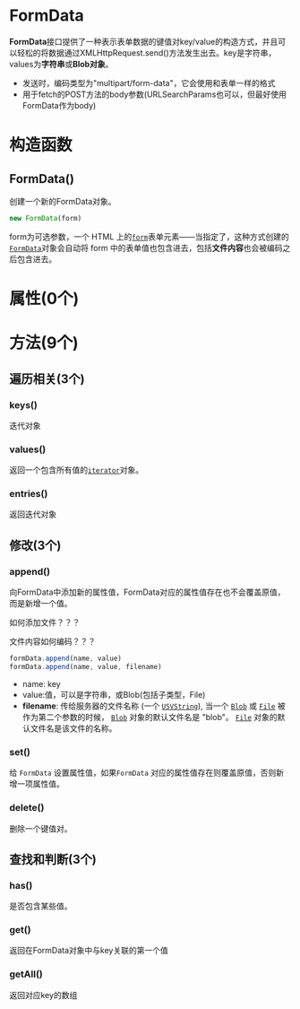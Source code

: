 # FormData

**FormData**接口提供了一种表示表单数据的键值对key/value的构造方式，并且可以轻松的将数据通过XMLHttpRequest.send()方法发生出去。key是字符串，values为**字符串**或**Blob对象**。

- 发送时，编码类型为"multipart/form-data"，它会使用和表单一样的格式
- 用于fetch的POST方法的body参数(URLSearchParams也可以，但最好使用FormData作为body)

# 构造函数

## FormData()

创建一个新的FormData对象。

```js
new FormData(form)
```

form为可选参数，一个 HTML 上的[`form`](https://developer.mozilla.org/zh-CN/docs/Web/HTML/Element/form)表单元素——当指定了，这种方式创建的[`FormData`](https://developer.mozilla.org/zh-CN/docs/Web/API/FormData)对象会自动将 form 中的表单值也包含进去，包括**文件内容**也会被编码之后包含进去。

# 属性(0个)

# 方法(9个)

## 遍历相关(3个)

### keys()

迭代对象

### values()

返回一个包含所有值的[`iterator`](https://developer.mozilla.org/zh-CN/docs/Web/JavaScript/Reference/Iteration_protocols)对象。

### entries()

返回迭代对象

## 修改(3个)

### append()

向FormData中添加新的属性值，FormData对应的属性值存在也不会覆盖原值，而是新增一个值。

如何添加文件？？？

文件内容如何编码？？？

```js
formData.append(name, value)
formData.append(name, value, filename)
```

- name: key
- value:值，可以是字符串，或Blob(包括子类型，File)
- **filename**: 传给服务器的文件名称 (一个 [`USVString`](https://developer.mozilla.org/zh-CN/docs/Web/JavaScript/Reference/Global_Objects/String)), 当一个 [`Blob`](https://developer.mozilla.org/zh-CN/docs/Web/API/Blob) 或 [`File`](https://developer.mozilla.org/zh-CN/docs/Web/API/File) 被作为第二个参数的时候， [`Blob`](https://developer.mozilla.org/zh-CN/docs/Web/API/Blob) 对象的默认文件名是 "blob"。 [`File`](https://developer.mozilla.org/zh-CN/docs/Web/API/File) 对象的默认文件名是该文件的名称。

### set()

给 `FormData` 设置属性值，如果`FormData` 对应的属性值存在则覆盖原值，否则新增一项属性值。

### delete()

删除一个键值对。

## 查找和判断(3个)

### has()

是否包含某些值。

### get()

返回在FormData对象中与key关联的第一个值

### getAll()

返回对应key的数组











